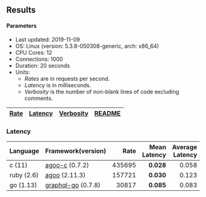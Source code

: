 ## Results

<!-- Result from here -->

#### Parameters
- Last updated: 2019-11-09
- OS: Linux (version: 5.3.8-050308-generic, arch: x86_64)
- CPU Cores: 12
- Connections: 1000
- Duration: 20 seconds
- Units:
  - _Rates_ are in requests per second.
  - _Latency_ is in milliseconds.
  - _Verbosity_ is the number of non-blank lines of code excluding comments.

| [Rate](rates.md) | [Latency](latency.md) | [Verbosity](verbosity.md) | [README](README.md) |
| ---------------- | --------------------- | ------------------------- | ------------------- |

### Latency
| Language | Framework(version) | Rate | Mean Latency | Average Latency | 90th % | 99th % | Std Dev | Verbosity |
| -------- | ------------------ | ------------:| ---------------:| ------:| ------:| -------:| ----:| ---------:|
| c (11) | [agoo-c](github.com/ohler55/agoo-c) (0.7.2) | 435695 | **0.028** | 0.058 | 0.175 | 0.184 | 0.08 | 320 |
| ruby (2.6) | [agoo](github.com/ohler55/agoo) (2.11.3) | 157721 | **0.030** | 0.123 | 0.196 | 1.159 | 0.30 | 98 |
| go (1.13) | [graphql-go](https://github.com/graphql-go/graphql) (0.7.8) | 30817 | **0.085** | 0.083 | 0.091 | 0.107 | 0.02 | 397 |
<!-- Result till here -->
